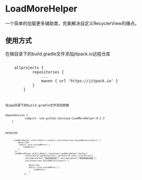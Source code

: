 # LoadMoreHelper
一个简单的加载更多辅助类，完美解决自定义RecyclerView的痛点。

## 使用方式

在根目录下的build.gradle文件添加jitpack.io远程仓库
<pre><code>
    allprojects {
            repositories {
                ...
                maven { url 'https://jitpack.io' }
            }
        }
<pre><code>

在app目录下的build.gradle文件添加依赖
<pre><code>
dependencies {
            compile 'com.github.tanxinye:LoadMoreHelper:0.1.1'
    }
<pre><code>

##代码示例
<pre><code>
       LoadMoreHelper.with(rvMain).create().onListener(new OnLoadMoreListener() {
           @Override
            public void onLoadMore() {
               loadData();
           }
        });
        LoadMoreHelper.with(rvMain).create(new LoadMoreHelper.Config()
                .setTextColor(getResources().getColor(R.color.colorAccent))
                .setCompleteText("我是有底线的").setLoadingText("哗啦哗啦的加载"))
                .onListener(new OnLoadMoreListener() {

                    @Override
                    public void onLoadMore() {
                        loadData();
                    }
                });
<pre><code>

